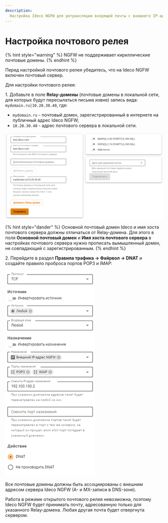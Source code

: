 ```yaml
---
description: 
  Настройка Ideco NGFW для ретрансляции входящей почты с внешнего IP-адреса Ideco NGFW (с зарегистрированным доменом и настроенными записями у регистратора и провайдера) на почтовый сервер в локальной сети для отправки и доставки почты.
---
```


# Настройка почтового релея

{% hint style="warning" %}
NGFW не поддерживает кириллические почтовые домены.
{% endhint %}

Перед настройкой почтового релея убедитесь, что на Ideco NGFW включен почтовый сервер.

Для настройки почтового релея:

1\. Добавьте в поле **Relay-домены** (почтовые домены в локальной сети, для которых будут пересылаться письма извне) запись вида: `mydomain.ru|10.20.30.40`, где:

* `mydomain.ru` - почтовый домен, зарегистрированный в интернете на публичный адрес Ideco NGFW;
* `10.20.30.40` - адрес почтового сервера в локальной сети.

![](/.gitbook/assets/mail-relay-settings.png)

{% hint style="dander" %}
Основной почтовый домен Ideco и имя хоста почтового сервера должны отличаться от Relay-домена. Для этого в поля **Основной почтовый домен** и **Имя хоста почтового сервера** в настройках почтового сервера нужно прописать вымышленный домен, не совпадающий с зарегистрированным.
{% endhint %}

2\. Перейдите в раздел **Правила трафика -> Файрвол -> DNAT** и создайте правило проброса портов POP3 и IMAP:

![](/.gitbook/assets/mail-relay-settings1.png)

Все почтовые домены должны быть ассоциированы с внешним адресом сервера Ideco NGFW (A- и MX-записи в DNS-зоне).

Работа в режиме открытого почтового релея невозможна, поэтому Ideco NGFW будет принимать почту, адресованную только для указанного Relay-домена. Любая другая почта будет отвергнута сервером.
